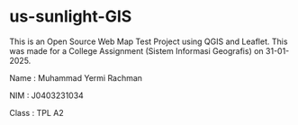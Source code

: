 # us-sunlight-GIS
This is an Open Source Web Map Test Project using QGIS and Leaflet. This was made for a College Assignment (Sistem Informasi Geografis) on 31-01-2025.

Name  : Muhammad Yermi Rachman

NIM   : J0403231034

Class : TPL A2
